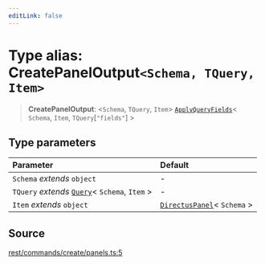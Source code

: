 ```yaml
---
editLink: false
---
```


# Type alias: CreatePanelOutput`<Schema, TQuery, Item>`

> **CreatePanelOutput**: \<`Schema`, `TQuery`, `Item`\>
> [`ApplyQueryFields`](../../types-1/type-aliases/type-alias.ApplyQueryFields.md)\< `Schema`, `Item`,
> `TQuery`[`"fields"`] \>

## Type parameters

| Parameter                                                                                       | Default                                                                                |
| :---------------------------------------------------------------------------------------------- | :------------------------------------------------------------------------------------- |
| `Schema` _extends_ `object`                                                                     | -                                                                                      |
| `TQuery` _extends_ [`Query`](../../types-1/interfaces/interface.Query.md)\< `Schema`, `Item` \> | -                                                                                      |
| `Item` _extends_ `object`                                                                       | [`DirectusPanel`](../../schema/type-aliases/type-alias.DirectusPanel.md)\< `Schema` \> |

## Source

[rest/commands/create/panels.ts:5](https://github.com/directus/directus/blob/7789a6c53/sdk/src/rest/commands/create/panels.ts#L5)
